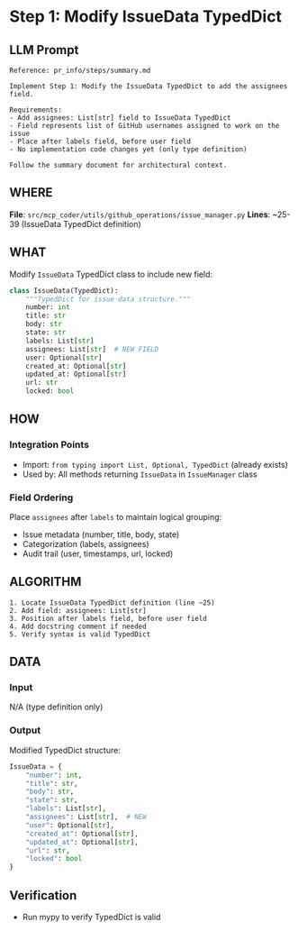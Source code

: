 # Step 1: Modify IssueData TypedDict

## LLM Prompt
```
Reference: pr_info/steps/summary.md

Implement Step 1: Modify the IssueData TypedDict to add the assignees field.

Requirements:
- Add assignees: List[str] field to IssueData TypedDict
- Field represents list of GitHub usernames assigned to work on the issue
- Place after labels field, before user field
- No implementation code changes yet (only type definition)

Follow the summary document for architectural context.
```

## WHERE
**File**: `src/mcp_coder/utils/github_operations/issue_manager.py`
**Lines**: ~25-39 (IssueData TypedDict definition)

## WHAT
Modify `IssueData` TypedDict class to include new field:

```python
class IssueData(TypedDict):
    """TypedDict for issue data structure."""
    number: int
    title: str
    body: str
    state: str
    labels: List[str]
    assignees: List[str]  # NEW FIELD
    user: Optional[str]
    created_at: Optional[str]
    updated_at: Optional[str]
    url: str
    locked: bool
```

## HOW

### Integration Points
- Import: `from typing import List, Optional, TypedDict` (already exists)
- Used by: All methods returning `IssueData` in `IssueManager` class

### Field Ordering
Place `assignees` after `labels` to maintain logical grouping:
- Issue metadata (number, title, body, state)
- Categorization (labels, assignees)
- Audit trail (user, timestamps, url, locked)

## ALGORITHM
```
1. Locate IssueData TypedDict definition (line ~25)
2. Add field: assignees: List[str]
3. Position after labels field, before user field
4. Add docstring comment if needed
5. Verify syntax is valid TypedDict
```

## DATA

### Input
N/A (type definition only)

### Output
Modified TypedDict structure:
```python
IssueData = {
    "number": int,
    "title": str,
    "body": str,
    "state": str,
    "labels": List[str],
    "assignees": List[str],  # NEW
    "user": Optional[str],
    "created_at": Optional[str],
    "updated_at": Optional[str],
    "url": str,
    "locked": bool
}
```

## Verification
- Run mypy to verify TypedDict is valid
